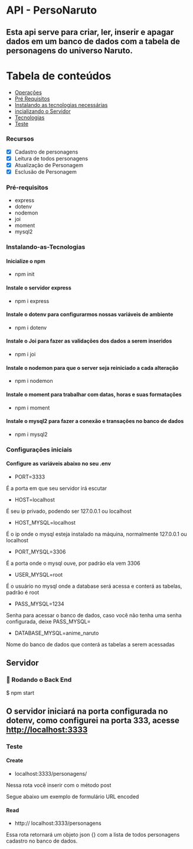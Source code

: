 # API - PersoNaruto

## Esta api serve para criar, ler, inserir e apagar dados em um banco de dados com a tabela de personagens do universo Naruto.

Tabela de conteúdos
=================
<!--ts-->

   * [Operações](###Recursos)
   * [Pré Requisitos](###Pré-requisitos)
   * [Instalando as tecnologias necessárias](###Instalando-as-Tecnologias)
   * [incializando o Servidor](##Servidor)
   * [Tecnologias](#tecnologias)
   * [Teste](###Teste)
<!--te-->

### Recursos

- [x] Cadastro de personagens
- [x] Leitura de todos personagens
- [X] Atualização de Personagem
- [X] Esclusão de Personagem

### Pré-requisitos
- express
- dotenv
- nodemon
- joi
- moment
- mysql2

### Instalando-as-Tecnologias

#### Inicialize o npm

- npm init

#### Instale o servidor express 

- npm i express

#### Instale o dotenv para configurarmos nossas variáveis de ambiente

- npm i dotenv

#### Instale o Joi para fazer as validações dos dados a serem inseridos

- npm i joi

#### Instale o nodemon para que o server seja reiniciado a cada alteração

- npm i nodemon

#### Instale o moment para trabalhar com datas, horas e suas formatações

- npm i moment

#### Instale o mysql2 para fazer a conexão e transações no banco de dados

- npm i mysql2


### Configurações iniciais

#### Configure as variáveis abaixo no seu .env

- PORT=3333

É a porta em que seu servidor irá escutar

- HOST=localhost

É seu ip privado, podendo ser 127.0.0.1 ou localhost

- HOST_MYSQL=localhost

É o ip onde o mysql esteja instalado na máquina, normalmente 127.0.0.1 ou localhost

- PORT_MYSQL=3306

É a porta onde o mysql ouve, por padrão ela vem 3306

- USER_MYSQL=root

É o usuário no mysql onde a database será acessa e conterá as tabelas, padrão é root

- PASS_MYSQL=1234

Senha para acessar o banco de dados, caso você não tenha uma senha configurada, deixe PASS_MYSQL=

- DATABASE_MYSQL=anime_naruto

Nome do banco de dados que conterá as tabelas a serem acessadas

## Servidor

### 🎲 Rodando o Back End

<p> $ npm start </p>

## O servidor iniciará na porta configurada no dotenv, como configurei na porta 333, acesse <http://localhost:3333>

### Teste

#### Create

- localhost:3333/personagens/

Nessa rota você inserir com o método post

Segue abaixo um exemplo de formulário URL encoded



#### Read

- http:// localhost:3333/personagens

Essa rota retornará um objeto json {} com a lista de todos personagens cadastro no banco de dados.
